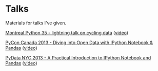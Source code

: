 Talks
=====

Materials for talks I've given.

[Montreal Python 35 - lightning talk on cycling data](http://nbviewer.ipython.org/url/raw.github.com/jvns/talks/master/mtlpy35/pistes-cyclables.ipynb) ([video](https://www.youtube.com/watch?v=2JJ102ZpoH0))

[PyCon Canada 2013 - Diving into Open Data with IPython Notebook & Pandas](http://nbviewer.ipython.org/github/jvns/talks/blob/master/pydatanyc2013/PyData%20NYC%202013%20tutorial.ipynb) ([video](http://pyvideo.org/video/2330/diving-into-open-data-with-ipython-notebook-pan))

[PyData NYC 2013 - A Practical Introduction to IPython Notebook and Pandas](http://nbviewer.ipython.org/github/jvns/talks/blob/master/pydatanyc2013/PyData%20NYC%202013%20tutorial.ipynb) ([video](http://vimeo.com/79835526))
